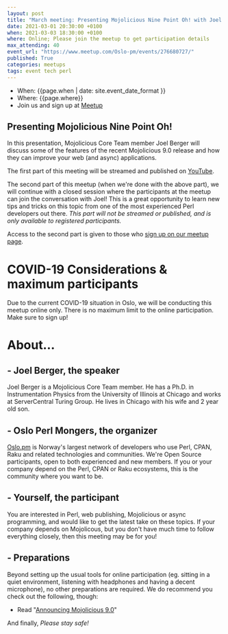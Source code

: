 ```yaml
---
layout: post
title: "March meeting: Presenting Mojolicious Nine Point Oh! with Joel Berger"
date: 2021-03-01 20:30:00 +0100
when: 2021-03-03 18:30:00 +0100
where: Online; Please join the meetup to get participation details
max_attending: 40
event_url: "https://www.meetup.com/Oslo-pm/events/276680727/"
published: True
categories: meetups
tags: event tech perl
---
```


* When: {{page.when | date: site.event_date_format }} 
* Where: {{page.where}}
* Join us and sign up at [Meetup]({{page.event_url}})


## Presenting Mojolicious Nine Point Oh!

In this presentation, Mojolicious Core Team member Joel Berger will discuss
some of the features of the recent Mojolicious 9.0 release and how they can
improve your web (and async) applications.


The first part of this meeting will be streamed and published on
[YouTube](https://www.youtube.com/watch?v=TiGxe3wYhD8).

The second part of this meetup (when we're done with the above part), we
will continue with a closed session where the participants at the meetup
can join the conversation with Joel! This is a great opportunity to learn
new tips and tricks on this topic from one of the most experienced Perl
developers out there. _This part will not be streamed or published, and is
only available to registered participants._

Access to the second part is given to those who [sign up on our meetup page]({{page.event_url}}).


# COVID-19 Considerations & maximum participants

Due to the current COVID-19 situation in Oslo, we will be conducting this
meetup online only. There is no maximum limit to the online participation.
Make sure to sign up!


# About...

## - Joel Berger, the speaker

Joel Berger is a Mojolicious Core Team member. He has a Ph.D. in
Instrumentation Physics from the University of Illinois at Chicago and
works at ServerCentral Turing Group. He lives in Chicago with his wife
and 2 year old son.

## - Oslo Perl Mongers, the organizer

[Oslo.pm](https://oslo.pm) is Norway's largest network of developers who use
Perl, CPAN, Raku and related technologies and communities. We're Open Source
participants, open to both experienced and new members. If you or your
company depend on the Perl, CPAN or Raku ecosystems, this is the community
where you want to be.

## - Yourself, the participant

You are interested in Perl, web publishing, Mojolicious or async programming,
and would like to get the latest take on these topics. If your company
depends on Mojolicous, but you don't have much time to follow everything
closely, then this meeting may be for you!

## - Preparations

Beyond setting up the usual tools for online participation (eg. sitting in
a quiet environment, listening with headphones and having a decent
microphone), no other preparations are required. We do recommend you check
out the following, though:

* Read "[Announcing Mojolicious 9.0](https://mojolicious.io/blog/2021/02/14/announcing-mojolicious-9-0/)"

And finally, *Please stay safe!*
